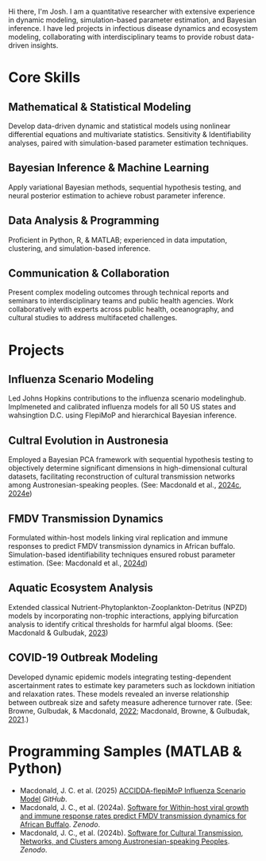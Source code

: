 Hi there, I'm Josh.  I am a quantitative researcher with extensive experience in dynamic modeling, simulation-based parameter estimation, and Bayesian inference. I have led projects in infectious disease dynamics and ecosystem modeling, collaborating with interdisciplinary teams to provide robust data-driven insights. 

# Core Skills 
## Mathematical & Statistical Modeling
Develop data-driven dynamic and statistical models using nonlinear differential equations and multivariate statistics. Sensitivity & Identifiability analyses, paired with simulation-based parameter estimation techniques.
## Bayesian Inference & Machine Learning
Apply variational Bayesian methods, sequential hypothesis testing, and neural posterior estimation to achieve robust parameter inference.
## Data Analysis & Programming
Proficient in Python, R, \& MATLAB; experienced in data imputation, clustering, and simulation-based inference.
## Communication & Collaboration 
Present complex modeling outcomes through technical reports and seminars to interdisciplinary teams and public health agencies. Work collaboratively with experts across public health, oceanography, and cultural studies to address multifaceted challenges.

# Projects
## Influenza Scenario Modeling 
Led Johns Hopkins contributions to the influenza scenario modelinghub.  Implmeneted and calibrated influenza models for all 50 US states and wahsingtion D.C. using FlepiMoP and hierarchical Bayesian inference.  
## Cultral Evolution in Austronesia 
Employed a Bayesian PCA framework with sequential hypothesis testing to objectively determine significant dimensions in high-dimensional cultural datasets, facilitating reconstruction of cultural transmission networks among Austronesian-speaking peoples.
(See: Macdonald et al., [2024c](https://doi.org/10.1086/730703), [2024e](https://doi.org/10.48550/arXiv.2409.12129))
## FMDV Transmission Dynamics
Formulated within-host models linking viral replication and immune responses to predict FMDV transmission dynamics in African buffalo. Simulation-based identifiability techniques ensured robust parameter estimation. 
(See: Macdonald et al., [2024d](https://doi.org/10.1086/730703))
## Aquatic Ecosystem Analysis
Extended classical Nutrient-Phytoplankton-Zooplankton-Detritus (NPZD) models by incorporating non-trophic interactions, applying bifurcation analysis to identify critical thresholds for harmful algal blooms. 
(See: Macdonald & Gulbudak, [2023](https://doi.org/10.1007/s00285-023-01969-7))
## COVID-19 Outbreak Modeling
Developed dynamic epidemic models integrating testing-dependent ascertainment rates to estimate key parameters such as lockdown initiation and relaxation rates. These models revealed an inverse relationship between outbreak size and safety measure adherence turnover rate. (See: Browne, Gulbudak, & Macdonald, [2022](https://doi.org/10.1016/j.jtbi.2021.110919); Macdonald, Browne, & Gulbudak, [2021](https://doi.org/10.1098/rsos.210227).)

# Programming Samples (MATLAB & Python)
- Macdonald, J. C. et al. (2025) [ACCIDDA-flepiMoP Influenza Scenario Model](https://github.com/midas-network/flu-scenario-modeling-hub) *GitHub*. 
- Macdonald, J. C., et al. (2024a). [Software for Within-host viral growth and immune response rates predict FMDV transmission dynamics for African Buffalo](https://zenodo.org/records/10720079). *Zenodo*. 
- Macdonald, J. C., et al. (2024b). [Software for Cultural Transmission, Networks, and Clusters among Austronesian-speaking Peoples](https://zenodo.org/records/13798914). *Zenodo*. 

